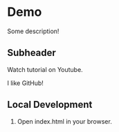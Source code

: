 # Demo

Some description!

## Subheader

Watch tutorial on Youtube.

I like GitHub!

## Local Development

1. Open index.html in your browser.